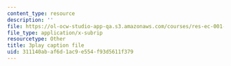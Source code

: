 ```yaml
---
content_type: resource
description: ''
file: https://ol-ocw-studio-app-qa.s3.amazonaws.com/courses/res-ec-001-exploring-fairness-in-machine-learning-for-international-development-spring-2020/311140abaf6d1ac9e554f93d5611f379_CaoJ_Z4g7FQ.srt
file_type: application/x-subrip
resourcetype: Other
title: 3play caption file
uid: 311140ab-af6d-1ac9-e554-f93d5611f379
---
```

